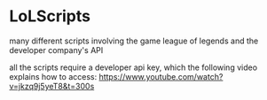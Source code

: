 # LoLScripts
many different scripts involving the game league of legends and the developer company's API

all the scripts require a developer api key, which the following video explains how to access: https://www.youtube.com/watch?v=jkzq9j5yeT8&t=300s
